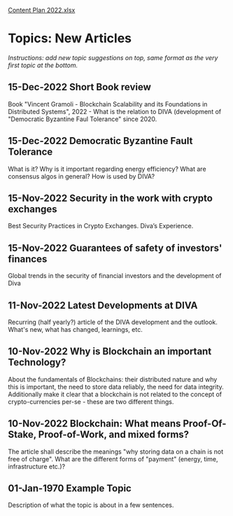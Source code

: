 [Content Plan 2022.xlsx](https://github.com/diva-exchange/academia/files/10014012/Content.Plan.2022.xlsx)

# Topics: New Articles
_Instructions: add new topic suggestions on top, same format as the very first topic at the bottom._

## 15-Dec-2022 Short Book review
Book "Vincent Gramoli - Blockchain Scalability and its Foundations in Distributed Systems", 2022 - What is the relation to DIVA (development of "Democratic Byzantine Faul Tolerance" since 2020.

## 15-Dec-2022 Democratic Byzantine Fault Tolerance
What is it? Why is it important regarding energy efficiency? What are consensus algos in general? How is used by DIVA?

## 15-Nov-2022 Security in the work with crypto exchanges
Best Security Practices in Crypto Exchanges. Diva’s Experience.

## 15-Nov-2022 Guarantees of safety of investors' finances
Global trends in the security of financial investors and the development of Diva

## 11-Nov-2022 Latest Developments at DIVA
Recurring (half yearly?) article of the DIVA development and the outlook. What's new, what has changed,
learnings, etc.

## 10-Nov-2022 Why is Blockchain an important Technology?
About the fundamentals of Blockchains: their distributed nature and why this is important, 
the need to store data reliably, the need for data integrity. Additionally make it clear that
a blockchain is not related to the concept of crypto-currencies per-se - these are two different
things.

## 10-Nov-2022 Blockchain: What means Proof-Of-Stake, Proof-of-Work, and mixed forms?
The article shall describe the meanings "why storing data on a chain is not free of charge". 
What are the different forms of "payment" (energy, time, infrastructure etc.)?

## 01-Jan-1970 Example Topic
Description of what the topic is about in a few sentences.
